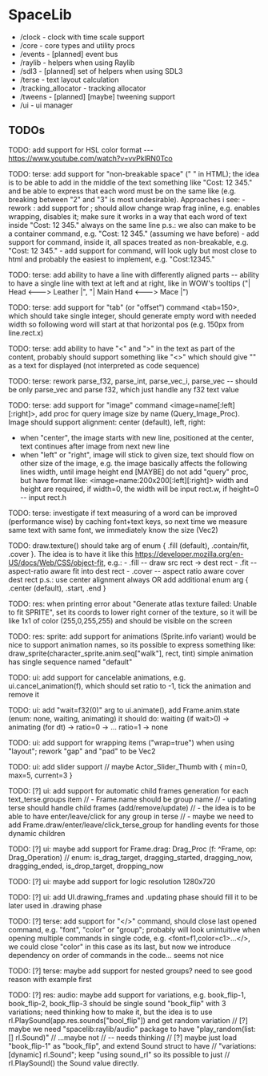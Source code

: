 # SpaceLib

* /clock                - clock with time scale support
* /core                 - core types and utility procs
* /events               - [planned] event bus
* /raylib               - helpers when using Raylib
* /sdl3                 - [planned] set of helpers when using SDL3
* /terse                - text layout calculation
* /tracking_allocator   - tracking allocator
* /tweens               - [planned] [maybe] tweening support
* /ui                   - ui manager

## TODOs

TODO: add support for HSL color format --- https://www.youtube.com/watch?v=vvPklRN0Tco

TODO: terse: add support for "non-breakable space" ("&nbsp;" in HTML); the idea is to be able to add in the middle of the text something like "Cost: 12 345." and be able to express that each word must be on the same like (e.g. breaking between "2" and "3" is most undesirable). Approaches i see:
    - rework <wrap>: add support for <nowrap>; should allow change wrap frag inline, e.g. <wrap> enables wrapping, <nowrap> disables it; make sure it works in a way that each word of text inside "<nowrap>Cost: 12 345.<wrap>" always on the same line
        p.s.: we also can make <wrap> to be a container command, e.g. "</wrap>Cost: 12 345.<wrap>" (assuming we have <wrap> before)
    - add support for <nowrap> command, inside it, all spaces treated as non-breakable, e.g. "<nowrap>Cost: 12 345.</nowrap>"
    - add support for <nbsp> command, will look ugly but most close to html and probably the easiest to implement, e.g. "Cost:<nbsp>12<nbsp>345."

TODO: terse: add ability to have a line with differently aligned parts -- ability to have a single line with text at left and at right, like in WOW's tooltips ("| Head <---> Leather |", "| Main Hand <---> Mace |")

TODO: terse: add support for "tab" (or "offset") command <tab=150>, which should take single integer, should generate empty word with needed width so following word will start at that horizontal pos (e.g. 150px from line.rect.x)

TODO: terse: add ability to have "<" and ">" in the text as part of the content, probably should support something like "<<test>>" which should give "<test>" as a text for displayed (not interpreted as code sequence)

TODO: terse: rework parse_f32, parse_int, parse_vec_i, parse_vec -- should be only parse_vec and parse f32, which just handle any f32 text value

TODO: terse: add support for "image" command <image=name[:left][:right]>, add proc for query image size by name (Query_Image_Proc). Image should support alignment: center (default), left, right:
- when "center", the image starts with new line, positioned at the center, text continues after image from next new line
- when "left" or "right", image will stick to given size, text should flow on other size of the image, e.g. the image basically affects the following lines width, until image height end
[MAYBE] do not add "query" proc, but have format like: <image=name:200x200[:left][:right]> width and height are required, if width=0, the width will be input rect.w, if height=0 -- input rect.h

TODO: terse: investigate if text measuring of a word can be improved (performance wise) by caching font+text keys, so next time we measure same text with same font, we immediately know the size (Vec2)

TODO: draw.texture() should take arg of enum { .fill (default), .contain/fit, .cover }. The idea is to have it like this https://developer.mozilla.org/en-US/docs/Web/CSS/object-fit, e.g.:
    - .fill -- draw src rect -> dest rect
    - .fit -- aspect-ratio aware fit into dest rect
    - .cover -- aspect ratio aware cover dest rect
    p.s.: use center alignment always OR add additional enum arg { .center (default), .start, .end }

TODO: res: when printing error about "Generate atlas texture failed: Unable to fit SPRITE", set its coords to lower right corner of the texture, so it will be like 1x1 of color (255,0,255,255) and should be visible on the screen

TODO: res: sprite: add support for animations (Sprite.info variant)
    would be nice to support animation names, so its possible to express something like:
    draw_sprite(character_sprite.anim.seq["walk"], rect, tint)
    simple animation has single sequence named "default"

TODO: ui: add support for cancelable animations, e.g. ui.cancel_animation(f), which should set ratio to -1, tick the animation and remove it

TODO: ui: add "wait=f32(0)" arg to ui.animate(),
    add Frame.anim.state (enum: none, waiting, animating)
    it should do: waiting (if wait>0) -> animating (for dt) -> ratio=0 -> ... ratio=1 -> none

TODO: ui: add support for wrapping items ("wrap=true") when using "layout"; rework "gap" and "pad" to be Vec2

TODO: ui: add slider support // maybe Actor_Slider_Thumb with { min=0, max=5, current=3 }

TODO: [?] ui: add support for automatic child frames generation for each text_terse.groups item
    // - Frame.name should be group name
    // - updating terse should handle child frames (add/remove/update)
    // - the idea is to be able to have enter/leave/click for any group in terse
    // - maybe we need to add Frame.draw/enter/leave/click_terse_group for handling events for those dynamic children

TODO: [?] ui: maybe add support for Frame.drag: Drag_Proc (f: ^Frame, op: Drag_Operation) // enum: is_drag_target, dragging_started, dragging_now, dragging_ended, is_drop_target, dropping_now

TODO: [?] ui: maybe add support for logic resolution 1280x720

TODO: [?] ui: add UI.drawing_frames and .updating phase should fill it to be later used in .drawing phase

TODO: [?] terse: add support for "</>" command, should close last opened command, e.g. "font", "color" or "group"; probably will look unintuitive when opening multiple commands in single code, e.g. <font=f1,color=c1>...</>, we could close "color" in this case as its last, but now we introduce dependency on order of commands in the code... seems not nice

TODO: [?] terse: maybe add support for nested groups? need to see good reason with example first

TODO: [?] res: audio: maybe add support for variations, e.g. book_flip-1, book_flip-2, book_flip-3 should be single sound "book_flip" with 3 variations; need thinking how to make it, but the idea is to use rl.PlaySound(app.res.sounds["bool_flip"]) and get random variation
    // [?] maybe we need "spacelib:raylib/audio" package to have "play_random(list: [] rl.Sound)"
    // ...maybe not // -- needs thinking
    // [?] maybe just load "book_flip-1" as "book_flip", and extend Sound struct to have
    // "variations: [dynamic] rl.Sound"; keep "using sound_rl" so its possible to just
    // rl.PlaySound() the Sound value directly.
